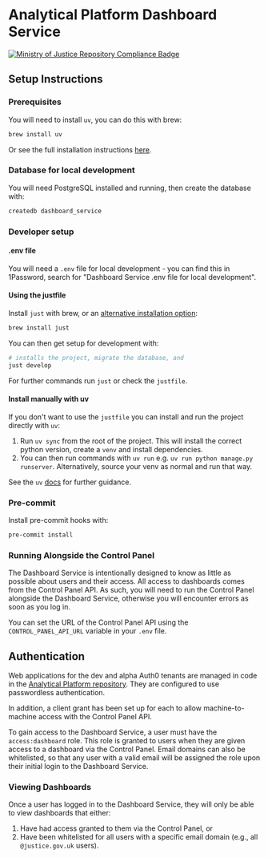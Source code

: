 # Analytical Platform Dashboard Service

[![Ministry of Justice Repository Compliance Badge](https://github-community.service.justice.gov.uk/repository-standards/api/analytical-platform-dashboard-service/badge)](https://github-community.service.justice.gov.uk/repository-standards/analytical-platform-dashboard-service)

## Setup Instructions

### Prerequisites

You will need to install `uv`, you can do this with brew:

```sh
brew install uv
```

Or see the full installation instructions [here](https://docs.astral.sh/uv/getting-started/installation/).

### Database for local development

You will need PostgreSQL installed and running, then create the database with:

```sh
createdb dashboard_service
```

### Developer setup

#### .env file

You will need a `.env` file for local development - you can find this in 1Password, search for "Dashboard Service .env file for local development".

#### Using the justfile

Install `just` with brew, or an [alternative installation option](https://github.com/casey/just?tab=readme-ov-file#installation):

```sh
brew install just
```

You can then get setup for development with:

```sh
# installs the project, migrate the database, and
just develop
```

For further commands run `just` or check the `justfile`.

#### Install manually with uv

If you don't want to use the `justfile` you can install and run the project directly with `uv`:

1. Run `uv sync` from the root of the project. This will install the correct python version, create a `venv` and install dependencies.
1. You can then run commands with `uv run` e.g. `uv run python manage.py runserver`. Alternatively, source your venv as normal and run that way.

See the `uv` [docs](https://docs.astral.sh/uv/getting-started/) for further guidance.

### Pre-commit

Install pre-commit hooks with:

```sh
pre-commit install
```

### Running Alongside the Control Panel

The Dashboard Service is intentionally designed to know as little as possible about users and their access. All access to dashboards comes from the Control Panel API. As such, you will need to run the Control Panel alongside the Dashboard Service, otherwise you will encounter errors as soon as you log in.

You can set the URL of the Control Panel API using the `CONTROL_PANEL_API_URL` variable in your `.env` file.

## Authentication

Web applications for the dev and alpha Auth0 tenants are managed in code in the [Analytical Platform repository](https://github.com/ministryofjustice/analytical-platform/tree/main/terraform/auth0). They are configured to use passwordless authentication.

In addition, a client grant has been set up for each to allow machine-to-machine access with the Control Panel API.

To gain access to the Dashboard Service, a user must have the `access:dashboard` role. This role is granted to users when they are given access to a dashboard via the Control Panel. Email domains can also be whitelisted, so that any user with a valid email will be assigned the role upon their initial login to the Dashboard Service.

### Viewing Dashboards

Once a user has logged in to the Dashboard Service, they will only be able to view dashboards that either:

1. Have had access granted to them via the Control Panel, or
1. Have been whitelisted for all users with a specific email domain (e.g., all `@justice.gov.uk` users).

